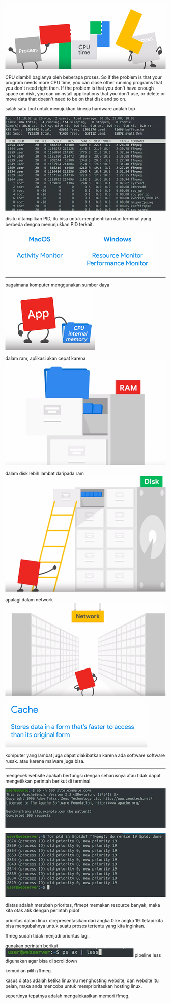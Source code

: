 ![e07e2a3f4ee4389425658eaf8370aa0d.png](../../../../../_resources/e07e2a3f4ee4389425658eaf8370aa0d.png)

CPU diambil bagianya oleh beberapa proses. So if the problem is that your program needs more CPU time, you can close other running programs that you don't need right then. If the problem is that you don't have enough space on disk, you can uninstall applications that you don't use, or delete or move data that doesn't need to be on that disk and so on. 

salah satu tool untuk menujukkan kinerja hardware adalah top

![3c729d4ee86da7863720cc22cc40d62e.png](../../../../../_resources/3c729d4ee86da7863720cc22cc40d62e.png)

disitu ditampilkan PID, itu bisa untuk menghentikan dari terminal yang berbeda dengna menunjukkan PID terkait. 	

![0fcf088dfc9bea08dd0c294b220b528b.png](../../../../../_resources/0fcf088dfc9bea08dd0c294b220b528b.png)

 ***
 bagaimana komputer menggunakan sumber daya
 ![f98cbd23191ecb48ef8d0d65b0658869.png](../../../../../_resources/f98cbd23191ecb48ef8d0d65b0658869.png)
 
 dalam ram, aplikasi akan cepat karena
 ![ed3459fc4801fd6bb8faad8041bacec3.png](../../../../../_resources/ed3459fc4801fd6bb8faad8041bacec3.png)
 
 dalam disk lebih lambat daripada ram
 ![4fa1bf0cd56c68cdb5ae0b392a85fe19.png](../../../../../_resources/4fa1bf0cd56c68cdb5ae0b392a85fe19.png)
 
 apalagi dalam network 
 ![6a1db90b20bb9dbb56d4e8e82f434ae8.png](../../../../../_resources/6a1db90b20bb9dbb56d4e8e82f434ae8.png)
 
 ![523ca3a97e4515969c67ff739aef48bb.png](../../../../../_resources/523ca3a97e4515969c67ff739aef48bb.png)
 
 komputer yang lambat juga dapat diakibatkan karena ada software software rusak. atau karena malware juga bisa. 
 
 *** 
 mengecek website apakah berfungsi dengan seharusnya atau tidak dapat mengetikkan perintah berikut di terminal. 
 
 ![8c0ca5b94d978c16ce9cb46b0cd3f500.png](../../../../../_resources/8c0ca5b94d978c16ce9cb46b0cd3f500.png)
 
 ![679e9f8c14daf37db2ce838e659e01be.png](../../../../../_resources/679e9f8c14daf37db2ce838e659e01be.png)
 
 diatas adalah merubah prioritas, ffmept memakan resource banyak, maka kita otak atik dengan perintah pidof
 
 prioritas dalam linux direpresentasikan dari angka 0 ke angka 19. tetapi kita bisa mengubahnya untuk suatu proses tertentu yang kita inginkan. 
 
 ffmeg sudah tidak menjadi prioritas lagi. 
 
 gunakan perintah berikut
 ![06a1acfc1b53ef2db32cbe8dc403b3ea.png](../../../../../_resources/06a1acfc1b53ef2db32cbe8dc403b3ea.png)
 pipeline less digunakan agar bisa di scrolldown
 
 kemudian pilih /ffmeg
 
 kasus diatas adalah ketika linuxmu menghosting website, dan website itu pelan, maka anda mencoba untuk memprioritaskan hosting linux.
 
 sepertinya tepatnya adalah mengalokasikan memori ffmeg. 